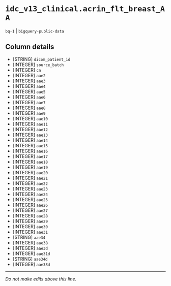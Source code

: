 # `idc_v13_clinical.acrin_flt_breast_AA`
`bq-1` | `bigquery-public-data`

## Column details
* [STRING]    `dicom_patient_id`
* [INTEGER]   `source_batch`
* [INTEGER]   `cn`
* [INTEGER]   `aae2`
* [INTEGER]   `aae3`
* [INTEGER]   `aae4`
* [INTEGER]   `aae5`
* [INTEGER]   `aae6`
* [INTEGER]   `aae7`
* [INTEGER]   `aae8`
* [INTEGER]   `aae9`
* [INTEGER]   `aae10`
* [INTEGER]   `aae11`
* [INTEGER]   `aae12`
* [INTEGER]   `aae13`
* [INTEGER]   `aae14`
* [INTEGER]   `aae15`
* [INTEGER]   `aae16`
* [INTEGER]   `aae17`
* [INTEGER]   `aae18`
* [INTEGER]   `aae19`
* [INTEGER]   `aae20`
* [INTEGER]   `aae21`
* [INTEGER]   `aae22`
* [INTEGER]   `aae23`
* [INTEGER]   `aae24`
* [INTEGER]   `aae25`
* [INTEGER]   `aae26`
* [INTEGER]   `aae27`
* [INTEGER]   `aae28`
* [INTEGER]   `aae29`
* [INTEGER]   `aae30`
* [INTEGER]   `aae31`
* [STRING]    `aae34`
* [INTEGER]   `aae38`
* [INTEGER]   `aae3d`
* [INTEGER]   `aae31d`
* [STRING]    `aae34d`
* [INTEGER]   `aae38d`

-------------------------------------------------------------------------------
*Do not make edits above this line.*

